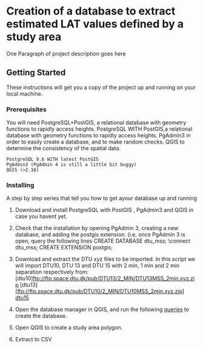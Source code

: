 # Creation of a database to extract estimated LAT values defined by a study area

One Paragraph of project description goes here

## Getting Started

These instructions will get you a copy of the project up and running on your local machine. 

### Prerequisites

You will need PostgreSQL+PostGIS, a relational database with geometry functions to rapidly access heights. PostgreSQL WITH PostGIS,a relational database with geometry functions to rapidly access heights. PgAdmin3 in order to easily create a database, and to make random checks. QGIS to determine the consistency of the spatial data. 
```
PostgreSQL 9.6 WITH latest PostGIS
PgAdmin3 (PgAdmin 4 is still a little bit buggy)
QGIS (>2.18)
```
### Installing

A step by step series that tell you how to get ayour database up and running


1. Download and install PostgreSQL with PostGIS , PgAdmin3 and QGIS in case you havent yet.

2. Check that the installation by opening PgAdmin 3, creating a new database, and adding the postgis extension.
	(i.e, once PgAdmin 3 is open, query the following lines 
		CREATE DATABASE dtu_mss;
		\connect dtu_mss;
		CREATE EXTENSION postgis;
		
3. Download and extract the DTU xyz files to be imported. In this script we will import DTU10, DTU 13 and DTU 15 with 2 min, 1 min and 2 min separation respectively from:
	[dtu10]<ftp://ftp.space.dtu.dk/pub/DTU13/2_MIN/DTU13MSS_2min.xyz.zip>
	[dtu13][ftp://ftp.space.dtu.dk/pub/DTU10/2_MIN/DTU10MSS_2min.xyz.zip]
	[dtu15](ftp://ftp.space.dtu.dk/pub/DTU15/2_MIN/DTU15MSS_2min.xyz.zip)
	
4. Open the database manager in QGIS, and run the following [queries](./queries.sql) to create the database. 


5. Open QGIS to create a study area polygon.

6. Extract to CSV


